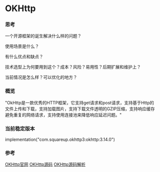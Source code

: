 
# OKHttp

### 思考

一个开源框架的诞生解决什么样的问题？

使用场景是什么？

有什么优点和缺点？

技术选型上为何要用到这个？成本？风险？易用性？后期扩展和维护上？

当前情况是怎么样？可以优化的地方？

### 概览

"OkHttp是一款优秀的HTTP框架，它支持get请求和post请求，支持基于Http的文件上传和下载，支持加载图片，支持下载文件透明的GZIP压缩，支持响应缓存避免重复的网络请求，支持使用连接池来降低响应延迟问题。"

### 当前稳定版本

implementation("com.squareup.okhttp3:okhttp:3.14.0")

### 


### 参考

[OKHttp官网](http://square.github.io/okhttp/)
[OKHttp源码](https://github.com/square/okhttp)
[OKHttp源码解析](http://frodoking.github.io/2015/03/12/android-okhttp/)